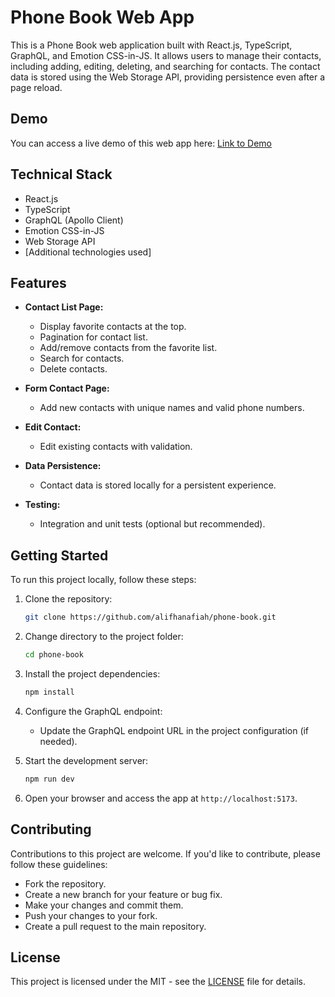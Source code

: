 # Phone Book Web App

This is a Phone Book web application built with React.js, TypeScript, GraphQL, and Emotion CSS-in-JS. It allows users to manage their contacts, including adding, editing, deleting, and searching for contacts. The contact data is stored using the Web Storage API, providing persistence even after a page reload.

## Demo

You can access a live demo of this web app here: [Link to Demo](https://github.com/alifhanafiah/phone-book)

## Technical Stack

- React.js
- TypeScript
- GraphQL (Apollo Client)
- Emotion CSS-in-JS
- Web Storage API
- [Additional technologies used]

## Features

- **Contact List Page:**

  - Display favorite contacts at the top.
  - Pagination for contact list.
  - Add/remove contacts from the favorite list.
  - Search for contacts.
  - Delete contacts.

- **Form Contact Page:**

  - Add new contacts with unique names and valid phone numbers.

- **Edit Contact:**

  - Edit existing contacts with validation.

- **Data Persistence:**

  - Contact data is stored locally for a persistent experience.

- **Testing:**

  - Integration and unit tests (optional but recommended).

## Getting Started

To run this project locally, follow these steps:

1. Clone the repository:

   ```bash
   git clone https://github.com/alifhanafiah/phone-book.git
   ```

1. Change directory to the project folder:

   ```bash
   cd phone-book
   ```

1. Install the project dependencies:

   ```bash
   npm install
   ```

1. Configure the GraphQL endpoint:

   - Update the GraphQL endpoint URL in the project configuration (if needed).

1. Start the development server:

   ```bash
   npm run dev
   ```

1. Open your browser and access the app at `http://localhost:5173`.

## Contributing

Contributions to this project are welcome. If you'd like to contribute, please follow these guidelines:

- Fork the repository.
- Create a new branch for your feature or bug fix.
- Make your changes and commit them.
- Push your changes to your fork.
- Create a pull request to the main repository.

## License

This project is licensed under the MIT - see the [LICENSE](LICENSE) file for details.

